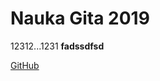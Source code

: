 # Nauka Gita 2019
 12312...1231
**fadssdfsd**

[GitHub](https://octodex.github.com/images/surftocat.png)
